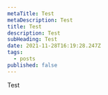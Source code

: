 ```yaml
---
metaTitle: Test
metaDescription: Test
title: Test
description: Test
subHeading: Test
date: 2021-11-28T16:19:28.247Z
tags:
  - posts
published: false
---
```


Test
